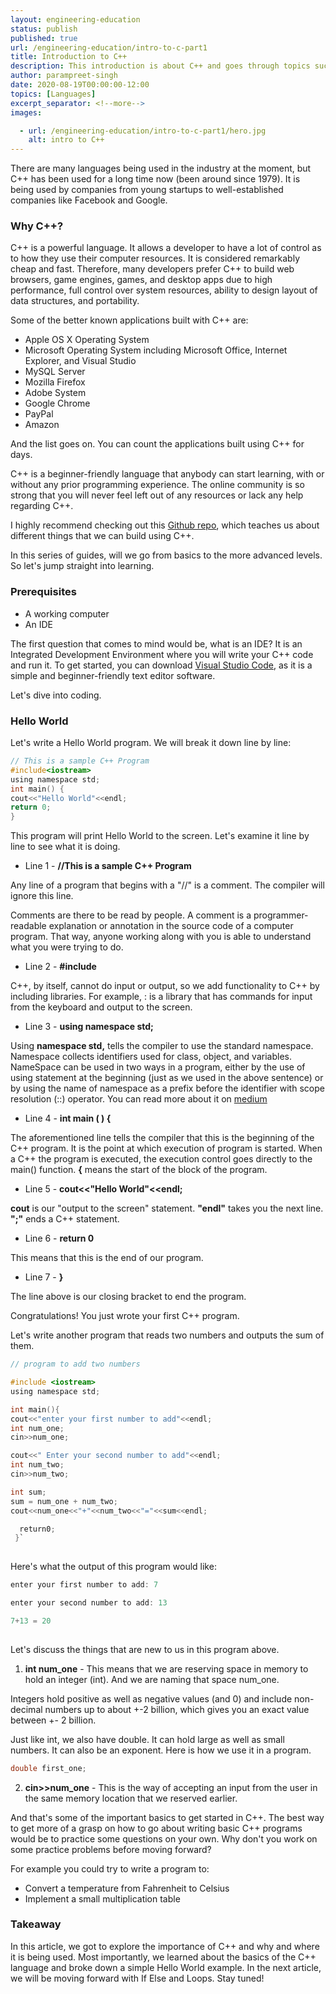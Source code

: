 ```yaml
---
layout: engineering-education
status: publish
published: true
url: /engineering-education/intro-to-c-part1
title: Introduction to C++
description: This introduction is about C++ and goes through topics such as why C++?, who uses C++ in the industry, and basic implementation.
author: parampreet-singh
date: 2020-08-19T00:00:00-12:00
topics: [Languages]
excerpt_separator: <!--more-->
images:

  - url: /engineering-education/intro-to-c-part1/hero.jpg
    alt: intro to C++
---
```

There are many languages being used in the industry at the moment, but C++ has been used for a long time now (been around since 1979). It is being used by companies from young startups to well-established companies like Facebook and Google.
<!--more--> 

### Why C++?
C++ is a powerful language. It allows a developer to have a lot of control as to how they use their computer resources. It is considered remarkably cheap and fast. Therefore, many developers prefer C++ to build web browsers, game engines, games, and desktop apps due to high performance, full control over system resources, ability to design layout of data structures, and portability.

Some of the better known applications built with C++ are:

- Apple OS X Operating System
- Microsoft Operating System including Microsoft Office, Internet Explorer, and Visual Studio
- MySQL Server
- Mozilla Firefox
- Adobe System
- Google Chrome
- PayPal
- Amazon

And the list goes on. You can count the applications built using C++ for days.

C++ is a beginner-friendly language that anybody can start learning, with or without any prior programming experience. The online community is so strong that you will never feel left out of any resources or lack any help regarding C++.

I highly recommend checking out this [Github repo](https://github.com/danistefanovic/build-your-own-x), which teaches us about different things that we can build using C++.

In this series of guides, will we go from basics to the more advanced levels. So let's jump straight into learning.

### Prerequisites
- A working computer
- An IDE

The first question that comes to mind would be, what is an IDE? It is an Integrated Development Environment where you will write your C++ code and run it. To get started, you can download [Visual Studio Code](https://code.visualstudio.com/), as it is a simple and beginner-friendly text editor software.

Let's dive into coding.

### Hello World
Let's write a Hello World program. We will break it down line by line:

```C {linenos=inline,linenostart=1}
// This is a sample C++ Program
#include<iostream>
using namespace std;
int main() {
cout<<"Hello World"<<endl;
return 0;
}
```


This program will print Hello World to the screen. Let's examine it line by line to see what it is doing.

- Line 1 - **//This is a sample C++ Program**

Any line of a program that begins with a "//" is a comment. The compiler will ignore this line.

Comments are there to be read by people. A comment is a programmer-readable explanation or annotation in the source code of a computer program. That way, anyone working along with you is able to understand what you were trying to do.

- Line 2 - **#include<iostream>**

C++, by itself, cannot do input or output, so we add functionality to C++ by including libraries. For example, :<iostream> is a library that has commands for input from the keyboard and output to the screen.

- Line 3 - **using namespace std;**

Using **namespace std,** tells the compiler to use the standard namespace. Namespace collects identifiers used for class, object, and variables. NameSpace can be used in two ways in a program, either by the use of using statement at the beginning (just as we used in the above sentence) or by using the name of namespace as a prefix before the identifier with scope resolution (::) operator. You can read more about it on [medium](https://medium.com/breaktheloop/why-using-namespace-std-is-used-after-including-iostream-dc5ae45db652)

- Line 4 - **int main ( ) {**

The aforementioned line tells the compiler that this is the beginning of the C++ program. It is the point at which execution of program is started. When a C++ the program is executed, the execution control goes directly to the main() function. **{** means the start of the block of the program.

- Line 5 - **cout<<"Hello World"<<endl;**

**cout** is our "output to the screen" statement. **"endl"** takes you the next line. **";"** ends a C++ statement.

- Line 6 - **return 0**

This means that this is the end of our program.

- Line 7 - **}**

The line above is our closing bracket to end the program.

Congratulations! You just wrote your first C++ program.

Let's write another program that reads two numbers and outputs the sum of them.
  
```C
// program to add two numbers

#include <iostream>
using namespace std;

int main(){
cout<<"enter your first number to add"<<endl;
int num_one;
cin>>num_one;

cout<<" Enter your second number to add"<<endl;
int num_two;
cin>>num_two;

int sum;
sum = num_one + num_two;
cout<<num_one<<"+"<<num_two<<"="<<sum<<endl;

  return0;
 }`  
 
 ```

Here's what the output of this program would like:

```C
enter your first number to add: 7

enter your second number to add: 13

7+13 = 20
 
```

Let's discuss the things that are new to us in this program above.

1. **int num_one** - This means that we are reserving space in memory to hold an integer (int). And we are naming that space num_one.

Integers hold positive as well as negative values (and 0) and include non-decimal numbers up to about +-2 billion, which gives you an exact value between +- 2 billion.

Just like int, we also have double. It can hold large as well as small numbers. It can also be an exponent. Here is how we use it in a program.
```C
double first_one;
```  

2. **cin>>num_one** - This is the way of accepting an input from the user in the same memory location that we reserved earlier.

And that's some of the important basics to get started in C++. The best way to get more of a grasp on how to go about writing basic C++ programs would be to practice some questions on your own. Why don't you work on some practice problems before moving forward?

For example you could try to write a program to:

- Convert a temperature from Fahrenheit to Celsius
- Implement a small multiplication table

### Takeaway
In this article, we got to explore the importance of C++ and why and where it is being used. Most importantly, we learned about the basics of the C++ language and broke down a simple Hello World example. In the next article, we will be moving forward with If Else and Loops. Stay tuned!

